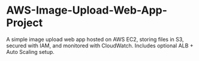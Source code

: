 # AWS-Image-Upload-Web-App-Project
A simple image upload web app hosted on AWS EC2, storing files in S3, secured with IAM, and monitored with CloudWatch. Includes optional ALB + Auto Scaling setup.
